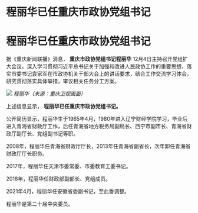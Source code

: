 # 程丽华已任重庆市政协党组书记

# 程丽华已任重庆市政协党组书记

据《重庆新闻联播》消息， **重庆市政协党组书记程丽华**
12月4日主持召开党组扩大会议，深入学习贯彻习近平总书记关于加强和改进人民政协工作的重要思想，落实市委书记袁家军在市政协机关干部大会上的讲话要求，结合工作交流学习体会，研究贯彻落实具体举措，审议相关任务分工方案。

![](https://inews.gtimg.com/om_bt/OGrAa6FxfZ6CLyydcZ3pxIG0zpjnqgXFvaeO65wEwmVjUAA/1000)
_程丽华（来源：重庆卫视画面）_

上述信息显示， **程丽华已任重庆市政协党组书记。**

公开简历显示，程丽华生于1965年4月，1980年进入辽宁财经学院学习，毕业后进入青海省财政厅工作，后任青海省地方税务局副局长、西宁市副市长、青海省财政厅副厅长、党组副书记等职。

2008年，程丽华任青海省财政厅厅长，2013年任青海省副省长，次年卸任青海省财政厅厅长职务。

2017年，程丽华任天津市委常委、市委教育工委书记。

2018年，程丽华任财政部副部长、党组成员。

2021年4月，程丽华任安徽省委副书记，至此番调整。

程丽华是第二十届中央委员。

